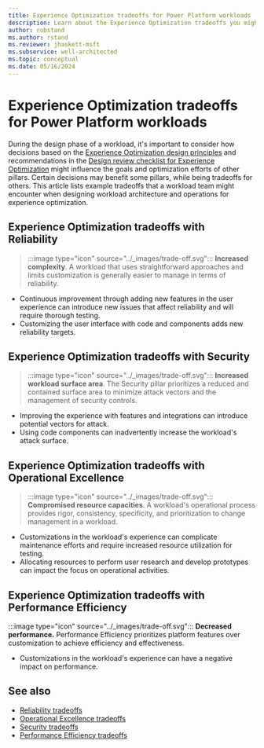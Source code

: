 ```yaml
---
title: Experience Optimization tradeoffs for Power Platform workloads
description: Learn about the Experience Optimization tradeoffs you might encounter when optimizing for the other Power Platform Well-Architected pillars.
author: robstand
ms.author: rstand
ms.reviewer: jhaskett-msft
ms.subservice: well-architected
ms.topic: conceptual
ms.date: 05/16/2024
---
```


# Experience Optimization tradeoffs for Power Platform workloads

During the design phase of a workload, it's important to consider how decisions based on the [Experience Optimization design principles](./principles.md) and recommendations in the [Design review checklist for Experience Optimization](./checklist.md) might influence the goals and optimization efforts of other pillars. Certain decisions may benefit some pillars, while being tradeoffs for others. This article lists example tradeoffs that a workload team might encounter when designing workload architecture and operations for experience optimization.

## Experience Optimization tradeoffs with Reliability

> :::image type="icon" source="../_images/trade-off.svg"::: **Increased complexity**. A workload that uses straightforward approaches and limits customization is generally easier to manage in terms of reliability.

- Continuous improvement through adding new features in the user experience can introduce new issues that affect reliability and will require thorough testing.
- Customizing the user interface with code and components adds new reliability targets.

## Experience Optimization tradeoffs with Security

> :::image type="icon" source="../_images/trade-off.svg"::: **Increased workload surface area**. The Security pillar prioritizes a reduced and contained surface area to minimize attack vectors and the management of security controls.

- Improving the experience with features and integrations can introduce potential vectors for attack.
- Using code components can inadvertently increase the workload's attack surface.

## Experience Optimization tradeoffs with Operational Excellence

> :::image type="icon" source="../_images/trade-off.svg"::: **Compromised resource capacities**. A workload's operational process provides rigor, consistency, specificity, and prioritization to change management in a workload.

- Customizations in the workload's experience can complicate maintenance efforts and require increased resource utilization for testing.
- Allocating resources to perform user research and develop prototypes can impact the focus on operational activities.

## Experience Optimization tradeoffs with Performance Efficiency

:::image type="icon" source="../_images/trade-off.svg"::: **Decreased performance.** Performance Efficiency prioritizes platform features over customization to achieve efficiency and effectiveness.

- Customizations in the workload's experience can have a negative impact on performance.

## See also

- [Reliability tradeoffs](../reliability/tradeoffs.md)
- [Operational Excellence tradeoffs](../operational-excellence/tradeoffs.md)
- [Security tradeoffs](../security/tradeoffs.md)
- [Performance Efficiency tradeoffs](../performance-efficiency/tradeoffs.md)
